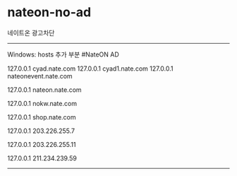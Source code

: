 # nateon-no-ad
네이트온 광고차단
____________________________________
Windows:
hosts 추가 부분
#NateON AD

127.0.0.1 cyad.nate.com
127.0.0.1 cyad1.nate.com
127.0.0.1 nateonevent.nate.com

127.0.0.1 nateon.nate.com

127.0.0.1 nokw.nate.com

127.0.0.1 shop.nate.com

127.0.0.1 203.226.255.7

127.0.0.1 203.226.255.11

127.0.0.1 211.234.239.59

____________________________________
